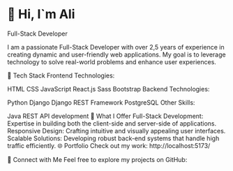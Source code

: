 # 👋 Hi, I`m Ali
Full-Stack Developer

I am a passionate Full-Stack Developer with over 2,5 years of experience in creating dynamic and user-friendly web applications. My goal is to leverage technology to solve real-world problems and enhance user experiences.

🔧 Tech Stack
Frontend Technologies:

HTML
CSS
JavaScript
React.js
Sass
Bootstrap
Backend Technologies:

Python
Django
Django REST Framework
PostgreSQL
Other Skills:

Java
REST API development
🚀 What I Offer
Full-Stack Development: Expertise in building both the client-side and server-side of applications.
Responsive Design: Crafting intuitive and visually appealing user interfaces.
Scalable Solutions: Developing robust back-end systems that handle high traffic efficiently.
🌐 Portfolio
Check out my work: http://localhost:5173/

🔗 Connect with Me
Feel free to explore my projects on GitHub: 

